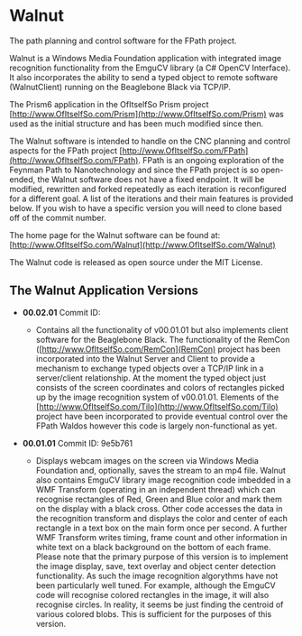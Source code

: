 # Walnut
The path planning and control software for the FPath project.

Walnut is a Windows Media Foundation application with integrated image recognition functionality from the EmguCV library (a C# OpenCV Interface). It also incorporates the ability to send a typed
object to remote software (WalnutClient) running on the Beaglebone Black via TCP/IP.

The Prism6 application in the OfItselfSo Prism project [http://www.OfItselfSo.com/Prism](http://www.OfItselfSo.com/Prism) was used as the initial structure and has been much modified since then. 

The Walnut software is intended to handle on the CNC planning and control aspects for the FPath project [http://www.OfItselfSo.com/FPath](http://www.OfItselfSo.com/FPath). FPath is an ongoing exploration of the Feynman
Path to Nanotechnology and since the FPath project is so open-ended, the Walnut  software does not have a fixed endpoint. It will be modified, rewritten and forked repeatedly as each iteration is reconfigured for a different
goal. A list of the iterations and their main features is provided below. If you wish to have a specific version you will need to clone based off of the commit number. 

The home page for the Walnut software can be found at: [http://www.OfItselfSo.com/Walnut](http://www.OfItselfSo.com/Walnut)

The Walnut code is released as open source under the MIT License.

## The Walnut Application Versions

- **00.02.01** Commit ID: 
    - Contains all the functionality of v00.01.01 but also implements client software for the Beaglebone Black. The functionality of the 
    RemCon ([http://www.OfItselfSo.com/RemCon](RemCon) project has been incorporated into the Walnut Server and Client to provide a mechanism
    to exchange typed objects over a TCP/IP link in a server/client relationship. At the moment the typed object just consists of the screen coordinates and colors of 
    rectangles picked up by the image recognition system of v00.01.01. Elements of the [http://www.OfItselfSo.com/Tilo](http://www.OfItselfSo.com/Tilo) project have been incorporated 
    to provide eventual control over the FPath Waldos however this code is largely non-functional as yet.

- **00.01.01** Commit ID: 9e5b761
    - Displays webcam images on the screen via Windows Media Foundation and, optionally, saves the stream to an mp4 file. Walnut also contains EmguCV library image recognition code imbedded 
    in a WMF Transform (operating in an independent thread) which can recognise
rectangles of Red, Green and Blue color and mark them on the display with a black cross. Other code accesses the data in the recognition transform and displays the color and center of each rectangle
in a text box on the main form once per second. A further
WMF Transform writes timing, frame count and other information in white text on a black background on the bottom of each frame. Please note that the primary purpose of this version
is to implement the image display, save, text overlay and object center detection functionality. As such the image recognition algorythms have not been particularly well tuned. For example,
although the EmguCV code will recognise colored rectangles in the image, it will also recognise circles. In reality, it seems be just finding the centroid of various colored blobs. This is 
sufficient for the purposes of this version.

